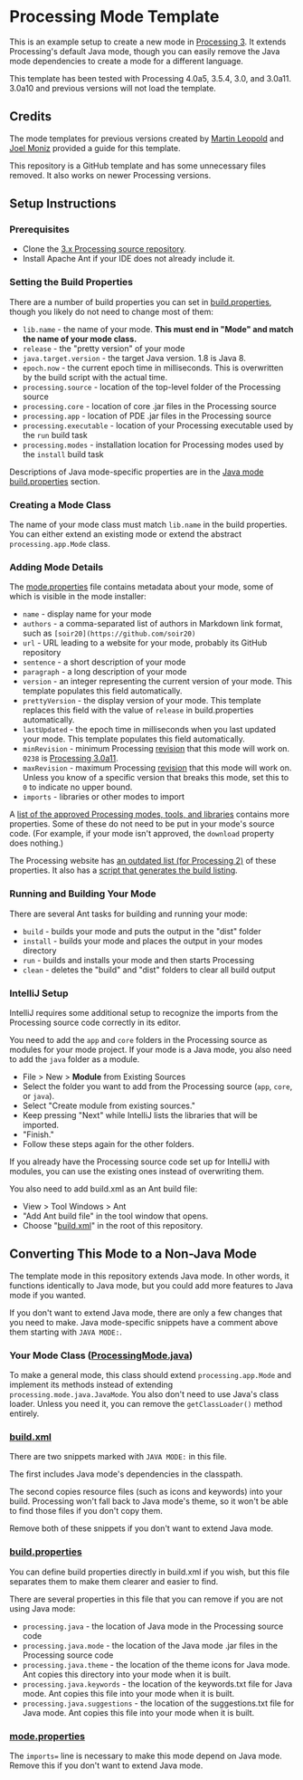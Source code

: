 # Processing Mode Template
This is an example setup to create a new mode in [Processing 3](https://processing.org/). It extends Processing's default Java mode, though you can easily remove the Java mode dependencies to create a mode for a different language.

This template has been tested with Processing 4.0a5, 3.5.4, 3.0, and 3.0a11. 3.0a10 and previous versions will not load the template.

## Credits
The mode templates for previous versions created by [Martin Leopold](https://github.com/martinleopold/TemplateMode) and [Joel Moniz](https://github.com/joelmoniz/TemplateMode/tree/3.0-compatibility) provided a guide for this template.

This repository is a GitHub template and has some unnecessary files removed. It also works on newer Processing versions.

## Setup Instructions
### Prerequisites
* Clone the [3.x Processing source repository](https://github.com/processing/processing).
* Install Apache Ant if your IDE does not already include it.

### Setting the Build Properties
There are a number of build properties you can set in [build.properties](build.properties), though you likely do not need to change most of them:
* `lib.name` - the name of your mode. **This must end in "Mode" and match the name of your mode class.**
* `release` - the "pretty version" of your mode
* `java.target.version` - the target Java version. 1.8 is Java 8.
* `epoch.now` - the current epoch time in milliseconds. This is overwritten by the build script with the actual time.
* `processing.source` - location of the top-level folder of the Processing source
* `processing.core` - location of core .jar files in the Processing source
* `processing.app` - location of PDE .jar files in the Processing source
* `processing.executable` - location of your Processing executable used by the `run` build task
* `processing.modes` - installation location for Processing modes used by the `install` build task

Descriptions of Java mode-specific properties are in the [Java mode build.properties](#buildproperties) section.

### Creating a Mode Class
The name of your mode class must match `lib.name` in the build properties. You can either extend an existing mode or extend the abstract `processing.app.Mode` class.

### Adding Mode Details
The [mode.properties](resources/mode.properties) file contains metadata about your mode, some of which is visible in the mode installer:
* `name` - display name for your mode
* `authors` - a comma-separated list of authors in Markdown link format, such as `[soir20](https://github.com/soir20)`
* `url` - URL leading to a website for your mode, probably its GitHub repository
* `sentence` - a short description of your mode
* `paragraph` - a long description of your mode
* `version` - an integer representing the current version of your mode. This template populates this field automatically.
* `prettyVersion` - the display version of your mode. This template replaces this field with the value of `release` in build.properties automatically.
* `lastUpdated` - the epoch time in milliseconds when you last updated your mode. This template populates this field automatically.
* `minRevision` - minimum Processing [revision](https://raw.githubusercontent.com/processing/processing/master/build/shared/revisions.txt) that this mode will work on. `0238` is [Processing 3.0a11](https://github.com/processing/processing/releases/tag/processing-0238-3.0a11).
* `maxRevision` - maximum Processing [revision](https://raw.githubusercontent.com/processing/processing/master/build/shared/revisions.txt) that this mode will work on. Unless you know of a specific version that breaks this mode, set this to `0` to indicate no upper bound.
* `imports` - libraries or other modes to import

A [list of the approved Processing modes, tools, and libraries](http://download.processing.org/contribs) contains more properties. Some of these do not need to be put in your mode's source code. (For example, if your mode isn't approved, the `download` property does nothing.)

The Processing website has [an outdated list (for Processing 2)](https://processing.org/books/gswp_2e.txt) of these properties. It also has a [script that generates the build listing](https://processing.org/contrib_generate/build_listing.py).

### Running and Building Your Mode
There are several Ant tasks for building and running your mode:
* `build` - builds your mode and puts the output in the "dist" folder
* `install` - builds your mode and places the output in your modes directory 
* `run` - builds and installs your mode and then starts Processing
* `clean` - deletes the "build" and "dist" folders to clear all build output

### IntelliJ Setup
IntelliJ requires some additional setup to recognize the imports from the Processing source code correctly in its editor.

You need to add the `app` and `core` folders in the Processing source as modules for your mode project. If your mode is a Java mode, you also need to add the `java` folder as a module.
* File > New > **Module** from Existing Sources
* Select the folder you want to add from the Processing source (`app`, `core`, or `java`).
* Select "Create module from existing sources."
* Keep pressing "Next" while IntelliJ lists the libraries that will be imported.
* "Finish."
* Follow these steps again for the other folders.

If you already have the Processing source code set up for IntelliJ with modules, you can use the existing ones instead of overwriting them.

You also need to add build.xml as an Ant build file:
* View > Tool Windows > Ant
* "Add Ant build file" in the tool window that opens.
* Choose "[build.xml](build.xml)" in the root of this repository.

## Converting This Mode to a Non-Java Mode
The template mode in this repository extends Java mode. In other words, it functions identically to Java mode, but you could add more features to Java mode if you wanted.

If you don't want to extend Java mode, there are only a few changes that you need to make. Java mode-specific snippets have a comment above them starting with `JAVA MODE:`.

### Your Mode Class ([ProcessingMode.java](src/io/github/soir20/mode/processingmode/ProcessingMode.java))
To make a general mode, this class should extend `processing.app.Mode` and implement its methods instead of extending `processing.mode.java.JavaMode`. You also don't need to use Java's class loader. Unless you need it, you can remove the `getClassLoader()` method entirely.

### [build.xml](build.xml)
There are two snippets marked with `JAVA MODE:` in this file.

The first includes Java mode's dependencies in the classpath.

The second copies resource files (such as icons and keywords) into your build. Processing won't fall back to Java mode's theme, so it won't be able to find those files if you don't copy them.

Remove both of these snippets if you don't want to extend Java mode.

### [build.properties](build.properties)
You can define build properties directly in build.xml if you wish, but this file separates them to make them clearer and easier to find.

There are several properties in this file that you can remove if you are not using Java mode:
* `processing.java` - the location of Java mode in the Processing source code
* `processing.java.mode` - the location of the Java mode .jar files in the Processing source code
* `processing.java.theme` - the location of the theme icons for Java mode. Ant copies this directory into your mode when it is built.
* `processing.java.keywords` - the location of the keywords.txt file for Java mode. Ant copies this file into your mode when it is built.
* `processing.java.suggestions` - the location of the suggestions.txt file for Java mode. Ant copies this file into your mode when it is built.

### [mode.properties](resources/mode.properties)
The `imports=` line is necessary to make this mode depend on Java mode. Remove this if you don't want to extend Java mode.